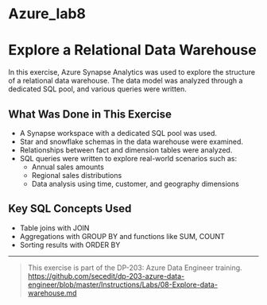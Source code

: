 # Azure_lab8
# Explore a Relational Data Warehouse

In this exercise, Azure Synapse Analytics was used to explore the structure of a relational data warehouse. The data model was analyzed through a dedicated SQL pool, and various queries were written.

## What Was Done in This Exercise

- A Synapse workspace with a dedicated SQL pool was used.
- Star and snowflake schemas in the data warehouse were examined.
- Relationships between fact and dimension tables were analyzed.
- SQL queries were written to explore real-world scenarios such as:
  - Annual sales amounts
  - Regional sales distributions
  - Data analysis using time, customer, and geography dimensions

## Key SQL Concepts Used

- Table joins with JOIN
- Aggregations with GROUP BY and functions like SUM, COUNT
- Sorting results with ORDER BY

---

> This exercise is part of the DP-203: Azure Data Engineer training.
>https://github.com/secedit/dp-203-azure-data-engineer/blob/master/Instructions/Labs/08-Explore-data-warehouse.md